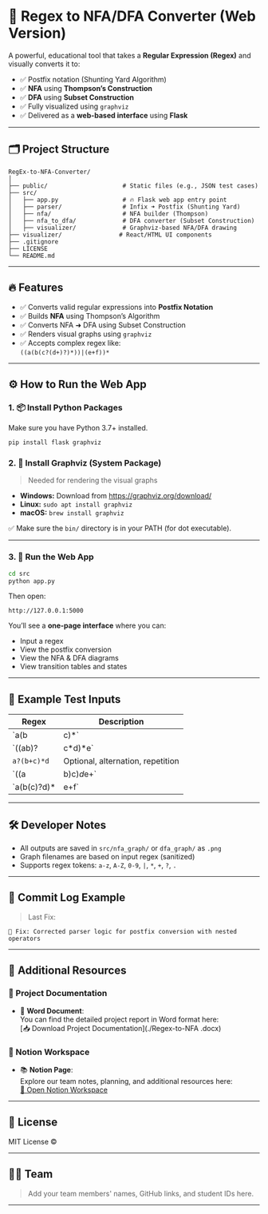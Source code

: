 # 🎯 Regex to NFA/DFA Converter (Web Version)

A powerful, educational tool that takes a **Regular Expression (Regex)** and visually converts it to:

- ✅ Postfix notation (Shunting Yard Algorithm)
- ✅ **NFA** using **Thompson’s Construction**
- ✅ **DFA** using **Subset Construction**
- ✅ Fully visualized using `graphviz`
- ✅ Delivered as a **web-based interface** using **Flask**

---

## 🗂 Project Structure

```
RegEx-to-NFA-Converter/
│
├── public/                     # Static files (e.g., JSON test cases)
├── src/
│   ├── app.py                  # 🔥 Flask web app entry point
│   ├── parser/                 # Infix ➜ Postfix (Shunting Yard)
│   ├── nfa/                    # NFA builder (Thompson)
│   ├── nfa_to_dfa/             # DFA converter (Subset Construction)
│   ├── visualizer/             # Graphviz-based NFA/DFA drawing
├── visualizer/                # React/HTML UI components
├── .gitignore
├── LICENSE
└── README.md
```

---

## 🔥 Features

- ✅ Converts valid regular expressions into **Postfix Notation**
- ✅ Builds **NFA** using Thompson’s Algorithm
- ✅ Converts NFA ➜ DFA using Subset Construction
- ✅ Renders visual graphs using `graphviz`
- ✅ Accepts complex regex like:  
  `((a(b(c?(d+)?)*))|(e+f))*`

---

## ⚙ How to Run the Web App

### 1. 📦 Install Python Packages

Make sure you have Python 3.7+ installed.

```bash
pip install flask graphviz
```

### 2. 🧱 Install Graphviz (System Package)

> Needed for rendering the visual graphs

- **Windows:** Download from https://graphviz.org/download/
- **Linux:** `sudo apt install graphviz`
- **macOS:** `brew install graphviz`

✅ Make sure the `bin/` directory is in your PATH (for dot executable).

---

### 3. 🚀 Run the Web App

```bash
cd src
python app.py
```

Then open:

```
http://127.0.0.1:5000
```

You’ll see a **one-page interface** where you can:
- Input a regex
- View the postfix conversion
- View the NFA & DFA diagrams
- View transition tables and states

---

## 🧪 Example Test Inputs

| Regex | Description |
|-------|-------------|
| `a(b|c)*` | Basic Kleene star + union |
| `((ab)?|c*d)*e` | Complex nested expression |
| `a?(b+c)*d` | Optional, alternation, repetition |
| `((a|b)c)*d*e+` | Deep group nesting |
| `a(b(c)?d)*|e+f` | Grouped optional & concatenation |

---

## 🛠 Developer Notes

- All outputs are saved in `src/nfa_graph/` or `dfa_graph/` as `.png`
- Graph filenames are based on input regex (sanitized)
- Supports regex tokens: `a-z`, `A-Z`, `0-9`, `|`, `*`, `+`, `?`, `.`

---

## 📝 Commit Log Example

> Last Fix:  
```
🔧 Fix: Corrected parser logic for postfix conversion with nested operators
```
---
## 🧾 Additional Resources

### 📘 Project Documentation

- 📄 **Word Document**:  
  You can find the detailed project report in Word format here:  
  [📥 Download Project Documentation](./Regex-to-NFA .docx) 
 
### 📓 Notion Workspace

- 📚 **Notion Page**:  
  Explore our team notes, planning, and additional resources here:  
  [🔗 Open Notion Workspace](https://furtive-dietician-ff7.notion.site/REGEX-TO-NFA-Converter-1c81adc35e658074ba47c8100a938a9e)

---

## 📜 License

MIT License ©

---

## 👨‍💻 Team

> Add your team members' names, GitHub links, and student IDs here.

---
